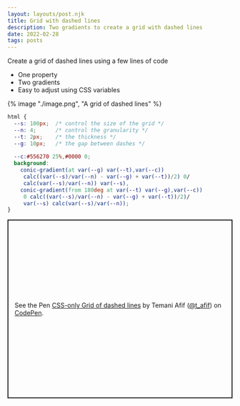 ```yaml
---
layout: layouts/post.njk
title: Grid with dashed lines
description: Two gradients to create a grid with dashed lines
date: 2022-02-28
tags: posts
---
```


Create a grid of dashed lines using a few lines of code
* One property
* Two gradients
* Easy to adjust using CSS variables

{% image "./image.png", "A grid of dashed lines" %}

```css
html {
  --s: 100px;  /* control the size of the grid */
  --n: 4;      /* control the granularity */
  --t: 2px;    /* the thickness */
  --g: 10px;   /* the gap between dashes */
  
  --c:#556270 25%,#0000 0;
  background: 
    conic-gradient(at var(--g) var(--t),var(--c))
     calc((var(--s)/var(--n) - var(--g) + var(--t))/2) 0/
     calc(var(--s)/var(--n)) var(--s),
    conic-gradient(from 180deg at var(--t) var(--g),var(--c))
     0 calc((var(--s)/var(--n) - var(--g) + var(--t))/2)/
     var(--s) calc(var(--s)/var(--n));
}
```

<p class="codepen" data-height="400" data-default-tab="result" data-slug-hash="ExbdwGJ" data-preview="true" data-user="t_afif" style="height: 400px; box-sizing: border-box; display: flex; align-items: center; justify-content: center; border: 2px solid; margin: 1em 0; padding: 1em;">
  <span>See the Pen <a href="https://codepen.io/t_afif/pen/ExbdwGJ">
  CSS-only Grid of dashed lines</a> by Temani Afif (<a href="https://codepen.io/t_afif">@t_afif</a>)
  on <a href="https://codepen.io">CodePen</a>.</span>
</p>
<script async src="https://cpwebassets.codepen.io/assets/embed/ei.js"></script>
